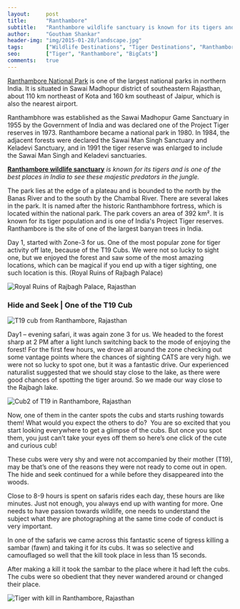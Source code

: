 ```yaml
---
layout:     post
title:      "Ranthambore"
subtitle:   "Ranthambore wildlife sanctuary is known for its tigers and is one of the best places in India to see these majestic predators in the jungle."
author:     "Goutham Shankar"
header-img: "img/2015-01-28/landscape.jpg"
tags:       ["Wildlife Destinations", "Tiger Destinations", "Ranthambore"]
seo: 		["Tiger", "Ranthambore", "BigCats"]
comments:   true
---
```



<p><a href="http://www.wilderhood.com/destination/Ranthambore">Ranthambore National Park</a> is one of the largest national parks in northern India. It is situated in Sawai Madhopur district of southeastern Rajasthan, about 110 km northeast of Kota and 160 km southeast of Jaipur, which is also the nearest airport.</p>

<p> Ranthambhore was established as the Sawai Madhopur Game Sanctuary in 1955 by the Government of India and was declared one of the Project Tiger reserves in 1973. Ranthambore became a national park in 1980. In 1984, the adjacent forests were declared the Sawai Man Singh Sanctuary and Keladevi Sanctuary, and in 1991 the tiger reserve was enlarged to include the Sawai Man Singh and Keladevi sanctuaries.</p>

<p><strong> <a href="http://www.wilderhood.com/destination/Ranthambore">Ranthambore wildlife sanctuary</a></strong> <em> is known for its tigers and is one of the best places in India to see these majestic predators in the jungle.</em></p>

<p> The park lies at the edge of a plateau and is bounded to the north by the Banas River and to the south by the Chambal River. There are several lakes in the park. It is named after the historic Ranthambhore fortress, which is located within the national park. The park covers an area of 392 km². It is known for its tiger population and is one of India's Project Tiger reserves. Ranthambore is the site of one of the largest banyan trees in India.</p>

<p> Day 1, started with Zone-3 for us. One of the most popular zone for tiger activity off late, because of the T19 Cubs. We were not so lucky to sight one, but we enjoyed the forest and saw some of the most amazing locations, which can be magical if you end up with a tiger sighting, one such location is this. (Royal Ruins of Rajbagh Palace)</p>

<img src="{{ site.baseurl }}/img/2015-01-28/landscape.jpg" alt="Royal Ruins of Rajbagh Palace, Rajasthan">

<h3> Hide and Seek | One of the T19 Cub </h3>

<img src="{{ site.baseurl }}/img/2015-01-28/Cub1.jpg" alt="T19 cub from Ranthambore, Rajasthan">

<p> Day1 – evening safari, it was again zone 3 for us. We headed to the forest sharp at 2 PM after a light lunch switching back to the mode of enjoying the forest! For the first few hours, we drove all around the zone checking out some vantage points where the chances of sighting CATS are very high. we were not so lucky to spot one, but it was a fantastic drive. Our experienced naturalist suggested that we should stay close to the lake, as there were good chances of spotting the tiger around. So we made our way close to the Rajbagh lake.</p>

<img src="{{ site.baseurl }}/img/2015-01-28/cub2.jpg" alt="Cub2 of T19 in Ranthambore, Rajasthan">

<p> Now, one of them in the canter spots the cubs and starts rushing towards them! What would you expect the others to do?  You are so excited that you start looking everywhere to get a glimpse of the cubs. But once you spot them, you just can’t take your eyes off them so here’s one click of the cute and curious cub!</p>

<p>These cubs were very shy and were not accompanied by their mother (T19), may be that’s one of the reasons they were not ready to come out in open. The hide and seek continued for a while before they disappeared into the woods.</p>

<p> Close to 8-9 hours is spent on safaris rides each day, these hours are like minutes.  Just not enough, you always end up with wanting for more.  One needs to have passion towards wildlife, one needs to understand the subject what they are photographing at the same time code of conduct is very important. </p>

<p>In one of the safaris we came across this fantastic scene of tigress killing a sambar (fawn) and taking it for its cubs.  It was so selective and camouflaged so well that the kill took place in less than 15 seconds.  </p>

<p>After making a kill it took the sambar to the place where it had left the cubs.  The cubs were so obedient that they never wandered around or changed their place. </p>

<img src="{{ site.baseurl }}/img/2015-01-28/tigerwithkill.jpg" alt="Tiger with kill in Ranthambore, Rajasthan">